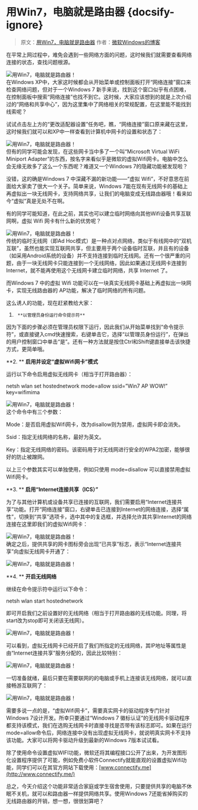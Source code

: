 # 用Win7，电脑就是路由器 {docsify-ignore}

> 原文：[用Win7，电脑就是路由器](http://blog.sina.com.cn/s/blog_6286984e0100kujt.html) 作者：[微软Windows的博客](http://blog.sina.com.cn/s/blog_6286984e0100kujt.html)

在平常上网过程中，难免会遇到一些网络方面的问题，这时候我们就需要查看网络连接的状态，查找问题根源。

![&#x7528;Win7&#xFF0C;&#x7535;&#x8111;&#x5C31;&#x662F;&#x8DEF;&#x7531;&#x5668;&#xFF01;](http://s8.sinaimg.cn/middle/6286984et8cd40e469ad7&690)  
在Windows XP中，大家这时候都会从开始菜单或控制面板打开“网络连接”窗口来检查网络问题，但对于一个Windows 7 新手来说，找到这个窗口似乎有点困难，在控制面板中搜索“网络连接”也找不到它。这时候，大家应该想到的就是上次介绍过的“网络和共享中心”，因为这里集中了网络相关的常规配置，在这里能不能找到线索呢？

试试点击左上方的“更改适配器设置”任务吧，瞧，“网络连接”窗口原来藏在这里，这时候我们就可以和XP中一样查看到计算机中网卡的设置和状态了：

![&#x7528;Win7&#xFF0C;&#x7535;&#x8111;&#x5C31;&#x662F;&#x8DEF;&#x7531;&#x5668;&#xFF01;](http://s9.sinaimg.cn/middle/6286984et8cd40f9d0e88&690)  
但有的同学可能会发现，在这些网卡当中多了一个叫“Microsoft Virtual WiFi Miniport Adapter”的东西，按名字来看似乎是微软的虚拟Wifi网卡。电脑中怎么会无缘无故多了这么一个东西呢？难道又一个Windows 7的隐藏功能被发现啦？

没错，这的确是Windows 7 中深藏不漏的新功能——“虚拟 Wifi”，不好意思在前面给大家卖了很大一个关子。简单来说，Windows 7能在现有无线网卡的基础上再虚拟出一块无线网卡，支持网络共享，让我们的电脑变成无线路由器哦！看来如今“虚拟”真是无处不在啊。

有的同学可能知道，在此之前，其实也可以建立临时网络向其他Wifi设备共享互联网啊，虚拟 Wifi 网卡有什么新的优势呢？

![&#x7528;Win7&#xFF0C;&#x7535;&#x8111;&#x5C31;&#x662F;&#x8DEF;&#x7531;&#x5668;&#xFF01;](http://s10.sinaimg.cn/middle/6286984et8cd411140169&690)  
传统的临时无线网（即Ad Hoc模式）是一种点对点网络，类似于有线网中的“双机互联”，虽然也能实现互联网共享，但主要用于两个设备临时互联，并且有的设备（如采用Android系统的设备）并不支持连接到临时无线网。还有一个很严重的问题，由于一块无线网卡只能连接到一个无线网络，因此如果通过无线网卡连接到Internet，就不能再使用这个无线网卡建立临时网络，共享 Internet 了。

而Windows 7 中的虚拟 Wifi 功能可以在一块真实无线网卡基础上再虚拟出一块网卡，实现无线路由器的 AP功能，解决了临时网络的所有问题。

这么诱人的功能，现在赶紧教给大家：

1.      **以管理员身份运行命令提示符**

因为下面的步骤必须在管理员权限下运行，因此我们从开始菜单找到“命令提示符”，或直接键入cmd快速搜索，右键单击它，选择“以管理员身份运行”，在弹出的用户控制窗口中单击“是”。还有一种方法就是按住Ctrl和Shift键直接单击该快捷方式，更简单哦。

**2.    ** **启用并设定“虚拟Wifi网卡”模式**

运行以下命令启用虚拟无线网卡（相当于打开路由器）：

netsh wlan set hostednetwork mode=allow ssid=”Win7 AP WOW!” key=wifimima

![&#x7528;Win7&#xFF0C;&#x7535;&#x8111;&#x5C31;&#x662F;&#x8DEF;&#x7531;&#x5668;&#xFF01;](http://s1.sinaimg.cn/middle/6286984et8cd412c23040&690)  
这个命令中有三个参数：

Mode：是否启用虚拟Wifi网卡，改为disallow则为禁用，虚拟网卡即会消失。

Ssid：指定无线网络的名称，最好为英文。

Key：指定无线网络的密码。该密码用于对无线网进行安全的WPA2加密，能够很好的防止被蹭网。

以上三个参数其实可以单独使用，例如只使用 mode=disallow 可以直接禁用虚拟Wifi网卡。

**3.    ** **启用“Internet连接共享（ICS）”**

为了与其他计算机或设备共享已连接的互联网，我们需要启用“Internet连接共享”功能。打开“网络连接”窗口，右键单击已连接到Internet的网络连接，选择“属性”，切换到“共享”选项卡，选中其中的复选框，并选择允许其共享Internet的网络连接在这里即我们的虚拟Wifi网卡：

![&#x7528;Win7&#xFF0C;&#x7535;&#x8111;&#x5C31;&#x662F;&#x8DEF;&#x7531;&#x5668;&#xFF01;](http://s2.sinaimg.cn/middle/6286984et8cd41483de01&690)  
确定之后，提供共享的网卡图标旁会出现“已共享”标志，表示“Internet连接共享”向虚拟无线网卡开通了：

![&#x7528;Win7&#xFF0C;&#x7535;&#x8111;&#x5C31;&#x662F;&#x8DEF;&#x7531;&#x5668;&#xFF01;](http://s10.sinaimg.cn/middle/6286984et8cd4156172f9&690)

**4.    ** **开启无线网络**

继续在命令提示符中运行以下命令：

netsh wlan start hostednetwork

即可开启我们之前设置好的无线网络（相当于打开路由器的无线功能。同理，将start改为stop即可关闭该无线网）。

![&#x7528;Win7&#xFF0C;&#x7535;&#x8111;&#x5C31;&#x662F;&#x8DEF;&#x7531;&#x5668;&#xFF01;](http://s13.sinaimg.cn/middle/6286984et8cd416706aec&690)

可以看到，虚拟无线网卡已经开启了我们所指定的无线网络，其IP地址等属性是由“Internet连接共享”服务分配的，因此比较特别：

![&#x7528;Win7&#xFF0C;&#x7535;&#x8111;&#x5C31;&#x662F;&#x8DEF;&#x7531;&#x5668;&#xFF01;](http://s7.sinaimg.cn/middle/6286984et8cd417ec8826&690)

一切准备就绪，最后只要在需要联网的的电脑或手机上连接该无线网络，就可以直接畅游互联网了：

![&#x7528;Win7&#xFF0C;&#x7535;&#x8111;&#x5C31;&#x662F;&#x8DEF;&#x7531;&#x5668;&#xFF01;](http://s10.sinaimg.cn/middle/6286984et8cd419ae8a19&690)

需要多说一点的是，“虚拟Wifi网卡”，需要真实网卡的驱动程序专门针对Windows 7设计开发。所幸只要通过“Windows 7 徽标认证”的无线网卡驱动程序都支持该模式，我们在选购无线网卡时直接寻找是否带有该标志即可。如果在运行mode=allow命令后，网络连接中没有出现虚拟无线网卡，就说明真实网卡不支持该功能。大家可以将网卡驱动升级到最新的Windows 7版本试试看。

除了使用命令设置虚拟WIFI功能，微软还将其编程接口公开了出来，为开发图形化设置程序提供了可能，例如免费小软件Connectify就能直观的设置虚拟Wifi功能，同学们可以在其官方网站下载使用：[www.connectify.me](http://www.connectify.me/)

总之，今天介绍这个功能非常适合家庭或学生宿舍使用，只要提供共享的电脑不休眠不关机，就可以和路由器一样提供网络共享。使用Windows 7还能省掉购买的无线路由器的开销，想一想，很很划算吧？

